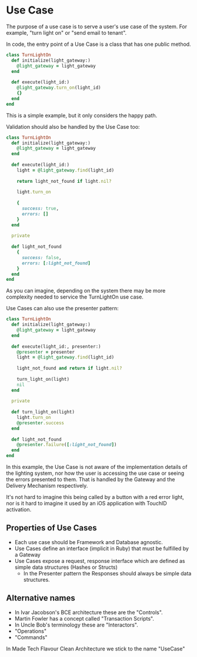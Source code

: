 # Use Case

The purpose of a use case is to serve a user's use case of the system. For example, "turn light on" or "send email to tenant".

In code, the entry point of a Use Case is a class that has one public method.

```ruby
class TurnLightOn
  def initialize(light_gateway:)
    @light_gateway = light_gateway
  end
  
  def execute(light_id:)
    @light_gateway.turn_on(light_id)
    {}
  end
end
```

This is a simple example, but it only considers the happy path.

Validation should also be handled by the Use Case too:

```ruby
class TurnLightOn
  def initialize(light_gateway:)
    @light_gateway = light_gateway
  end
  
  def execute(light_id:)
    light = @light_gateway.find(light_id)
    
    return light_not_found if light.nil?
    
    light.turn_on
    
    {
      success: true,
      errors: []
    }
  end
  
  private
  
  def light_not_found
    {
      success: false,
      errors: [:light_not_found]
    }
  end
end
```

As you can imagine, depending on the system there may be more complexity needed to service the TurnLightOn use case.

Use Cases can also use the presenter pattern:

```ruby
class TurnLightOn
  def initialize(light_gateway:)
    @light_gateway = light_gateway
  end
  
  def execute(light_id:, presenter:)
    @presenter = presenter
    light = @light_gateway.find(light_id)
    
    light_not_found and return if light.nil?
    
    turn_light_on(light)
    nil
  end
  
  private
  
  def turn_light_on(light)
    light.turn_on
    @presenter.success
  end
  
  def light_not_found
    @presenter.failure([:light_not_found])
  end
end
```

In this example, the Use Case is not aware of the implementation details of the lighting system, nor how the user is accessing the use case or seeing the errors presented to them. That is handled by the Gateway and the Delivery Mechanism respectively.

It's not hard to imagine this being called by a button with a red error light, nor is it hard to imagine it used by an iOS application with TouchID activation. 

## Properties of Use Cases

* Each use case should be Framework and Database agnostic. 
* Use Cases define an interface (implicit in Ruby) that must be fulfilled by a Gateway
* Use Cases expose a request, response interface which are defined as simple data structures (Hashes or Structs)
  * In the Presenter pattern the Responses should always be simple data structures.

## Alternative names

* In Ivar Jacobson's BCE architecture these are the "Controls".
* Martin Fowler has a concept called "Transaction Scripts".
* In Uncle Bob's terminology these are "Interactors".
* "Operations"
* "Commands"

In Made Tech Flavour Clean Architecture we stick to the name "UseCase"
